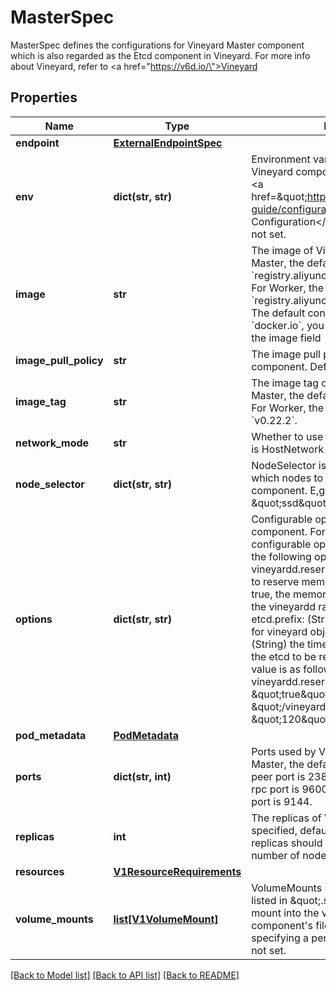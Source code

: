 # MasterSpec

MasterSpec defines the configurations for Vineyard Master component which is also regarded as the Etcd component in Vineyard. For more info about Vineyard, refer to <a href=\"https://v6d.io/\">Vineyard</a>
## Properties
Name | Type | Description | Notes
------------ | ------------- | ------------- | -------------
**endpoint** | [**ExternalEndpointSpec**](ExternalEndpointSpec.md) |  | [optional] 
**env** | **dict(str, str)** | Environment variables that will be used by Vineyard component. For Master, refer to &lt;a href&#x3D;\&quot;https://etcd.io/docs/v3.5/op-guide/configuration/\&quot;&gt;Etcd Configuration&lt;/a&gt; for more info Default is not set. | [optional] 
**image** | **str** | The image of Vineyard component. For Master, the default image is &#x60;registry.aliyuncs.com/vineyard/vineyardd&#x60; For Worker, the default image is &#x60;registry.aliyuncs.com/vineyard/vineyardd&#x60; The default container registry is &#x60;docker.io&#x60;, you can change it by setting the image field | [optional] 
**image_pull_policy** | **str** | The image pull policy of Vineyard component. Default is &#x60;IfNotPresent&#x60;. | [optional] 
**image_tag** | **str** | The image tag of Vineyard component. For Master, the default image tag is &#x60;v0.22.2&#x60;. For Worker, the default image tag is &#x60;v0.22.2&#x60;. | [optional] 
**network_mode** | **str** | Whether to use hostnetwork or not Default is HostNetwork | [optional] 
**node_selector** | **dict(str, str)** | NodeSelector is a selector to choose which nodes to launch the Vineyard component. E,g. {\&quot;disktype\&quot;: \&quot;ssd\&quot;} | [optional] 
**options** | **dict(str, str)** | Configurable options for Vineyard component. For Master, there is no configurable options. For Worker, support the following options.    vineyardd.reserve.memory: (Bool) where to reserve memory for vineyardd                             If set to true, the memory quota will be counted to the vineyardd rather than the application.   etcd.prefix: (String) the prefix of etcd key for vineyard objects   wait.etcd.timeout: (String) the timeout period before waiting the etcd to be ready, in seconds    Default value is as follows.      vineyardd.reserve.memory: \&quot;true\&quot;     etcd.prefix: \&quot;/vineyard\&quot;     wait.etcd.timeout: \&quot;120\&quot; | [optional] 
**pod_metadata** | [**PodMetadata**](PodMetadata.md) |  | [optional] 
**ports** | **dict(str, int)** | Ports used by Vineyard component. For Master, the default client port is 2379 and peer port is 2380. For Worker, the default rpc port is 9600 and the default exporter port is 9144. | [optional] 
**replicas** | **int** | The replicas of Vineyard component. If not specified, defaults to 1. For worker, the replicas should not be greater than the number of nodes in the cluster | [optional] 
**resources** | [**V1ResourceRequirements**](V1ResourceRequirements.md) |  | [optional] 
**volume_mounts** | [**list[V1VolumeMount]**](V1VolumeMount.md) | VolumeMounts specifies the volumes listed in \&quot;.spec.volumes\&quot; to mount into the vineyard runtime component&#39;s filesystem. It is useful for specifying a persistent storage. Default is not set. | [optional] 

[[Back to Model list]](../README.md#documentation-for-models) [[Back to API list]](../README.md#documentation-for-api-endpoints) [[Back to README]](../README.md)



